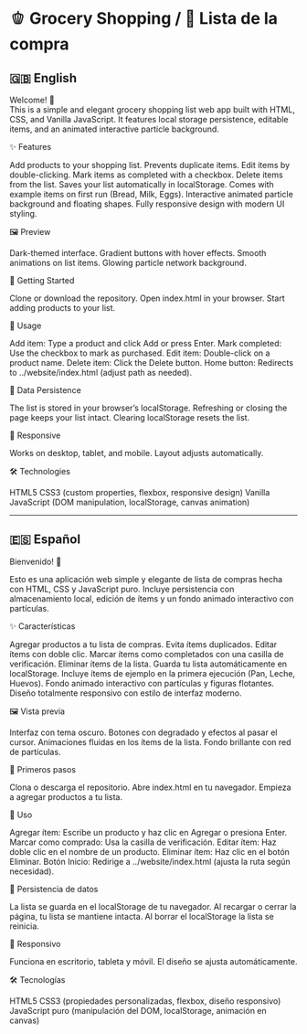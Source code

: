 # 🫑 Grocery Shopping / 🍅 Lista de la compra

## 🇬🇧 English

Welcome! 👋  
This is a simple and elegant grocery shopping list web app built with HTML, CSS, and Vanilla JavaScript.
It features local storage persistence, editable items, and an animated interactive particle background.


✨ Features

Add products to your shopping list.
Prevents duplicate items.
Edit items by double-clicking.
Mark items as completed with a checkbox.
Delete items from the list.
Saves your list automatically in localStorage.
Comes with example items on first run (Bread, Milk, Eggs).
Interactive animated particle background and floating shapes.
Fully responsive design with modern UI styling.

🖼️ Preview

Dark-themed interface.
Gradient buttons with hover effects.
Smooth animations on list items.
Glowing particle network background.

🚀 Getting Started

Clone or download the repository.
Open index.html in your browser.
Start adding products to your list.

🔧 Usage

Add item: Type a product and click Add or press Enter.
Mark completed: Use the checkbox to mark as purchased.
Edit item: Double-click on a product name.
Delete item: Click the Delete button.
Home button: Redirects to ../website/index.html (adjust path as needed).

💾 Data Persistence

The list is stored in your browser’s localStorage.
Refreshing or closing the page keeps your list intact.
Clearing localStorage resets the list.

📱 Responsive

Works on desktop, tablet, and mobile.
Layout adjusts automatically.

🛠️ Technologies

HTML5
CSS3 (custom properties, flexbox, responsive design)
Vanilla JavaScript (DOM manipulation, localStorage, canvas animation)


---

## 🇪🇸 Español

Bienvenido! 👋

Esto es una aplicación web simple y elegante de lista de compras hecha con HTML, CSS y JavaScript puro.
Incluye persistencia con almacenamiento local, edición de ítems y un fondo animado interactivo con partículas.

✨ Características

Agregar productos a tu lista de compras.
Evita ítems duplicados.
Editar ítems con doble clic.
Marcar ítems como completados con una casilla de verificación.
Eliminar ítems de la lista.
Guarda tu lista automáticamente en localStorage.
Incluye ítems de ejemplo en la primera ejecución (Pan, Leche, Huevos).
Fondo animado interactivo con partículas y figuras flotantes.
Diseño totalmente responsivo con estilo de interfaz moderno.

🖼️ Vista previa

Interfaz con tema oscuro.
Botones con degradado y efectos al pasar el cursor.
Animaciones fluidas en los ítems de la lista.
Fondo brillante con red de partículas.

🚀 Primeros pasos

Clona o descarga el repositorio.
Abre index.html en tu navegador.
Empieza a agregar productos a tu lista.

🔧 Uso

Agregar ítem: Escribe un producto y haz clic en Agregar o presiona Enter.
Marcar como comprado: Usa la casilla de verificación.
Editar ítem: Haz doble clic en el nombre de un producto.
Eliminar ítem: Haz clic en el botón Eliminar.
Botón Inicio: Redirige a ../website/index.html (ajusta la ruta según necesidad).

💾 Persistencia de datos

La lista se guarda en el localStorage de tu navegador.
Al recargar o cerrar la página, tu lista se mantiene intacta.
Al borrar el localStorage la lista se reinicia.

📱 Responsivo

Funciona en escritorio, tableta y móvil.
El diseño se ajusta automáticamente.

🛠️ Tecnologías

HTML5
CSS3 (propiedades personalizadas, flexbox, diseño responsivo)
JavaScript puro (manipulación del DOM, localStorage, animación en canvas)
